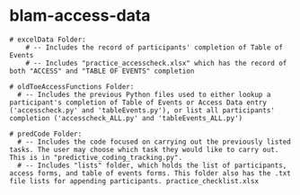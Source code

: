 # blam-access-data
    # excelData Folder:
        # -- Includes the record of participants' completion of Table of Events
        # -- Includes "practice_accesscheck.xlsx" which has the record of both "ACCESS" and "TABLE OF EVENTS" completion

    # oldToeAccessFunctions Folder:
      # -- Includes the previous Python files used to either lookup a participant's completion of Table of Events or Access Data entry ('accesscheck.py' and 'tableEvents.py'), or list all participants' completion ('accesscheck_ALL.py' and 'tableEvents_ALL.py')

    # predCode Folder:
      # -- Includes the code focused on carrying out the previously listed tasks. The user may choose which task they would like to carry out. This is in "predictive_coding_tracking.py".
      # -- Includes "lists" folder, which holds the list of participants, access forms, and table of events forms. This folder also has the .txt file lists for appending participants. practice_checklist.xlsx
